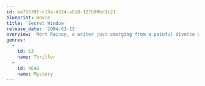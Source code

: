 ```yaml
---
id: ea75539f-c19a-4324-ab18-127b99bd3c21
blueprint: movie
title: 'Secret Window'
release_date: '2004-03-12'
overview: 'Mort Rainey, a writer just emerging from a painful divorce with his ex-wife, is stalked at his remote lake house by a psychotic stranger and would-be scribe who claims Rainey swiped his best story idea. But as Rainey endeavors to prove his innocence, he begins to question his own sanity.'
genres:
  -
    id: 53
    name: Thriller
  -
    id: 9648
    name: Mystery
---
```

